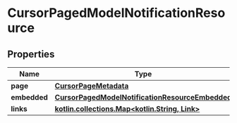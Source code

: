 
# CursorPagedModelNotificationResource

## Properties
Name | Type | Description | Notes
------------ | ------------- | ------------- | -------------
**page** | [**CursorPageMetadata**](CursorPageMetadata.md) |  | 
**embedded** | [**CursorPagedModelNotificationResourceEmbedded**](CursorPagedModelNotificationResourceEmbedded.md) |  |  [optional]
**links** | [**kotlin.collections.Map&lt;kotlin.String, Link&gt;**](Link.md) |  |  [optional]



